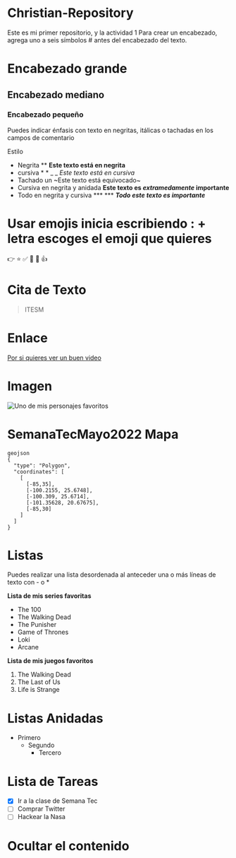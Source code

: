 # Christian-Repository
Este es mi primer repositorio, y la actividad 1 
Para crear un encabezado, agrega uno a seis símbolos # antes del encabezado del texto.
# Encabezado grande
## Encabezado mediano
### Encabezado pequeño
Puedes indicar énfasis con texto en negritas, itálicas o tachadas en los campos de comentario

Estilo
- Negrita ** **Este texto está en negrita**
- cursiva * * _ _  *Este texto está en cursiva*
- Tachado un ~Este texto está equivocado~
- Cursiva en negrita y anidada **Este texto es _extramedamente_ importante**
- Todo en negrita y cursiva *** *** ***Todo este texto es importante***

# Usar emojis inicia escribiendo : + letra escoges el emoji que quieres
👉
⭐️
✅
🤍
🤩
👍

# Cita de Texto
> ITESM

# Enlace 
[Por si quieres ver un buen video](https://www.youtube.com/watch?v=a01QQZyl-_I)

# Imagen
![Uno de mis personajes favoritos](https://seriepolis.com/wp-content/uploads/2020/12/Rolling-Stones-photo.jpg)

# SemanaTecMayo2022 Mapa
```
geojson
{
  "type": "Polygon",
  "coordinates": [
    [
      [-85,35],
      [-100.2155, 25.6748],
      [-100.309, 25.6714],
      [-101.35628, 20.67675],
      [-85,30]
    ]
  ]
}
```

# Listas
Puedes realizar una lista desordenada al anteceder una o más líneas de texto con - o *

**Lista de mis series favoritas**
- The 100
- The Walking Dead
- The Punisher
- Game of Thrones
- Loki
- Arcane

**Lista de mis juegos favoritos**
1. The Walking Dead 
2. The Last of Us
3. Life is Strange 

# Listas Anidadas 
- Primero
  - Segundo
    - Tercero

# Lista de Tareas
- [x] Ir a la clase de Semana Tec
- [ ] Comprar Twitter
- [ ] Hackear la Nasa

# Ocultar el contenido 
<!-- Esto no aparecerá en el Markdown -->
